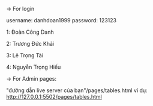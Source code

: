 -> For login

username: danhdoan1999
password: 123123

1: Đoàn Công Danh

2: Trương Đức Khải

3: Lê Trọng Tài

4: Nguyễn Trọng Hiếu


-> For Admin pages:

"đường dẫn live server của bạn"/pages/tables.html
ví dụ: http://127.0.0.1:5502/pages/tables.html
